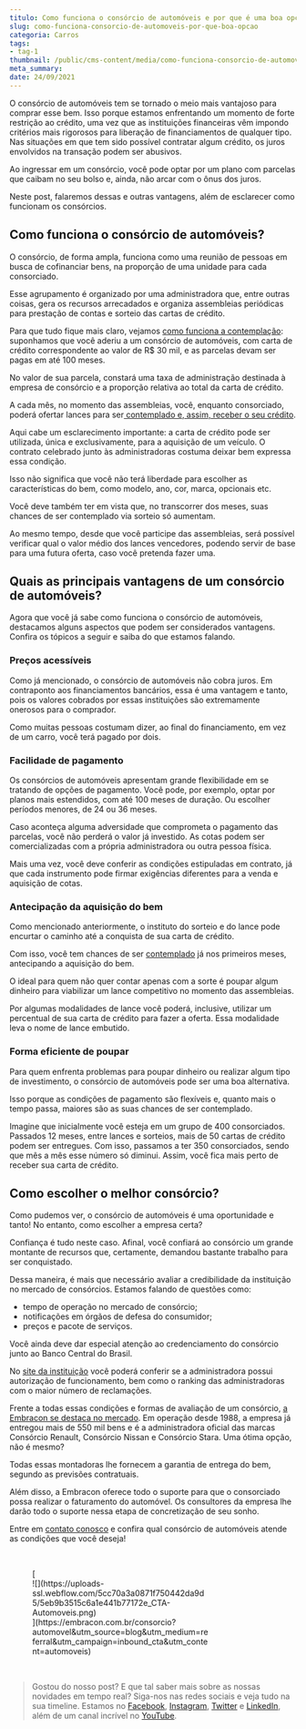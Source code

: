 ```yaml
---
titulo: Como funciona o consórcio de automóveis e por que é uma boa opção?
slug: como-funciona-consorcio-de-automoveis-por-que-boa-opcao
categoria: Carros
tags:
- tag-1
thumbnail: /public/cms-content/media/como-funciona-consorcio-de-automoveis-por-que-boa-opcao.jpg
meta_summary: 
date: 24/09/2021
---
```

O consórcio de automóveis tem se tornado o meio mais vantajoso para comprar esse bem. Isso porque estamos enfrentando um momento de forte restrição ao crédito, uma vez que as instituições financeiras vêm impondo critérios mais rigorosos para liberação de financiamentos de qualquer tipo. Nas situações em que tem sido possível contratar algum crédito, os juros envolvidos na transação podem ser abusivos.

Ao ingressar em um consórcio, você pode optar por um plano com parcelas que caibam no seu bolso e, ainda, não arcar com o ônus dos juros.

Neste post, falaremos dessas e outras vantagens, além de esclarecer como funcionam os consórcios.

Como funciona o consórcio de automóveis?
----------------------------------------

O consórcio, de forma ampla, funciona como uma reunião de pessoas em busca de cofinanciar bens, na proporção de uma unidade para cada consorciado.

Esse agrupamento é organizado por uma administradora que, entre outras coisas, gera os recursos arrecadados e organiza assembleias periódicas para prestação de contas e sorteio das cartas de crédito.

Para que tudo fique mais claro, vejamos [como funciona a contemplação](https://www.embracon.com.br/conhecaoconsorcio/o-que-e-contemplacao): suponhamos que você aderiu a um consórcio de automóveis, com carta de crédito correspondente ao valor de R$ 30 mil, e as parcelas devam ser pagas em até 100 meses.

No valor de sua parcela, constará uma taxa de administração destinada à empresa de consórcio e a proporção relativa ao total da carta de crédito.

A cada mês, no momento das assembleias, você, enquanto consorciado, poderá ofertar lances para ser[ contemplado e, assim, receber o seu crédito](https://www.embracon.com.br/conhecaoconsorcio/como-proceder-apos-a-contemplacao).

Aqui cabe um esclarecimento importante: a carta de crédito pode ser utilizada, única e exclusivamente, para a aquisição de um veículo. O contrato celebrado junto às administradoras costuma deixar bem expressa essa condição.

Isso não significa que você não terá liberdade para escolher as características do bem, como modelo, ano, cor, marca, opcionais etc.

Você deve também ter em vista que, no transcorrer dos meses, suas chances de ser contemplado via sorteio só aumentam.

Ao mesmo tempo, desde que você participe das assembleias, será possível verificar qual o valor médio dos lances vencedores, podendo servir de base para uma futura oferta, caso você pretenda fazer uma.

Quais as principais vantagens de um consórcio de automóveis?
------------------------------------------------------------

Agora que você já sabe como funciona o consórcio de automóveis, destacamos alguns aspectos que podem ser considerados vantagens. Confira os tópicos a seguir e saiba do que estamos falando.

### Preços acessíveis

Como já mencionado, o consórcio de automóveis não cobra juros. Em contraponto aos financiamentos bancários, essa é uma vantagem e tanto, pois os valores cobrados por essas instituições são extremamente onerosos para o comprador.

Como muitas pessoas costumam dizer, ao final do financiamento, em vez de um carro, você terá pagado por dois.

### Facilidade de pagamento

Os consórcios de automóveis apresentam grande flexibilidade em se tratando de opções de pagamento. Você pode, por exemplo, optar por planos mais estendidos, com até 100 meses de duração. Ou escolher períodos menores, de 24 ou 36 meses.

Caso aconteça alguma adversidade que comprometa o pagamento das parcelas, você não perderá o valor já investido. As cotas podem ser comercializadas com a própria administradora ou outra pessoa física.

Mais uma vez, você deve conferir as condições estipuladas em contrato, já que cada instrumento pode firmar exigências diferentes para a venda e aquisição de cotas.

### Antecipação da aquisição do bem

Como mencionado anteriormente, o instituto do sorteio e do lance pode encurtar o caminho até a conquista de sua carta de crédito.

Com isso, você tem chances de ser [contemplado](https://www.embracon.com.br/blog/saiba-o-que-fazer-quando-for-contemplado-no-consorcio) já nos primeiros meses, antecipando a aquisição do bem.

O ideal para quem não quer contar apenas com a sorte é poupar algum dinheiro para viabilizar um lance competitivo no momento das assembleias.

Por algumas modalidades de lance você poderá, inclusive, utilizar um percentual de sua carta de crédito para fazer a oferta. Essa modalidade leva o nome de lance embutido.

### Forma eficiente de poupar

Para quem enfrenta problemas para poupar dinheiro ou realizar algum tipo de investimento, o consórcio de automóveis pode ser uma boa alternativa.

Isso porque as condições de pagamento são flexíveis e, quanto mais o tempo passa, maiores são as suas chances de ser contemplado.

Imagine que inicialmente você esteja em um grupo de 400 consorciados. Passados 12 meses, entre lances e sorteios, mais de 50 cartas de crédito podem ser entregues. Com isso, passamos a ter 350 consorciados, sendo que mês a mês esse número só diminui. Assim, você fica mais perto de receber sua carta de crédito.

Como escolher o melhor consórcio?
---------------------------------

Como pudemos ver, o consórcio de automóveis é uma oportunidade e tanto! No entanto, como escolher a empresa certa?

Confiança é tudo neste caso. Afinal, você confiará ao consórcio um grande montante de recursos que, certamente, demandou bastante trabalho para ser conquistado.

Dessa maneira, é mais que necessário avaliar a credibilidade da instituição no mercado de consórcios. Estamos falando de questões como:

- tempo de operação no mercado de consórcio;
- notificações em órgãos de defesa do consumidor;
- preços e pacote de serviços.

Você ainda deve dar especial atenção ao credenciamento do consórcio junto ao Banco Central do Brasil.

No [site da instituição](http://www.bcb.gov.br/?CONSORCIO) você poderá conferir se a administradora possui autorização de funcionamento, bem como o ranking das administradoras com o maior número de reclamações.

Frente a todas essas condições e formas de avaliação de um consórcio, [a Embracon se destaca no mercado](https://www.embracon.com.br/blog/diferenciais-da-embracon). Em operação desde 1988, a empresa já entregou mais de 550 mil bens e é a administradora oficial das marcas Consórcio Renault, Consórcio Nissan e Consórcio Stara. Uma ótima opção, não é mesmo?

Todas essas montadoras lhe fornecem a garantia de entrega do bem, segundo as previsões contratuais.

Além disso, a Embracon oferece todo o suporte para que o consorciado possa realizar o faturamento do automóvel. Os consultores da empresa lhe darão todo o suporte nessa etapa de concretização de seu sonho.

Entre em [contato conosco](https://www.embracon.com.br/) e confira qual consórcio de automóveis atende as condições que você deseja!

‍

<figure class="w-richtext-figure-type-image w-richtext-align-center" style="max-width:310px">[<div>![](https://uploads-ssl.webflow.com/5cc70a3a0871f750442da9d5/5eb9b3515c6a1e441b77172e_CTA-Automoveis.png)</div>](https://embracon.com.br/consorcio?automovel&utm_source=blog&utm_medium=referral&utm_campaign=inbound_cta&utm_content=automoveis)</figure>‍  
‍

> Gostou do nosso post? E que tal saber mais sobre as nossas novidades em tempo real? Siga-nos nas redes sociais e veja tudo na sua timeline. Estamos no [Facebook](https://www.facebook.com/embracon/), [Instagram](https://www.instagram.com/embraconoficial/), [Twitter](https://twitter.com/embracon) e [LinkedIn](https://www.linkedin.com/company/1018875/), além de um canal incrível no [YouTube](https://www.youtube.com/channel/UCL-Y0mv9zc73Iek48NLUBzQ).
